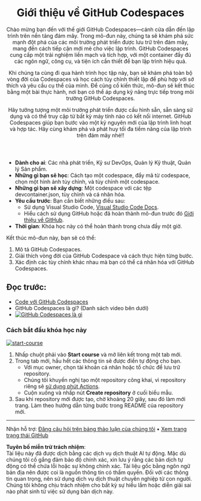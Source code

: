 <header>

# Giới thiệu về GitHub Codespaces

Chào mừng bạn đến với thế giới GitHub Codespaces—cánh cửa dẫn đến lập trình trên nền tảng đám mây. Trong mô-đun này, chúng ta sẽ khám phá sức mạnh đột phá của các môi trường phát triển được lưu trữ trên đám mây, mang đến cách tiếp cận mới mẻ cho việc lập trình. GitHub Codespaces cung cấp một trải nghiệm liền mạch và tích hợp, với một container đầy đủ các ngôn ngữ, công cụ, và tiện ích cần thiết để bạn lập trình hiệu quả.

Khi chúng ta cùng đi qua hành trình học tập này, bạn sẽ khám phá toàn bộ vòng đời của Codespaces và học cách tùy chỉnh thiết lập để phù hợp với sở thích và yêu cầu cụ thể của mình. Để củng cố kiến thức, mô-đun sẽ kết thúc bằng một bài thực hành, nơi bạn có thể áp dụng kỹ năng trực tiếp trong môi trường GitHub Codespaces.

Hãy tưởng tượng một môi trường phát triển được cấu hình sẵn, sẵn sàng sử dụng và có thể truy cập từ bất kỳ máy tính nào có kết nối internet. GitHub Codespaces giúp bạn bước vào một kỷ nguyên mới của lập trình linh hoạt và hợp tác. Hãy cùng khám phá và phát huy tối đa tiềm năng của lập trình trên đám mây nhé!!

</header>


- **Dành cho ai**: Các nhà phát triển, Kỹ sư DevOps, Quản lý Kỹ thuật, Quản lý Sản phẩm.
- **Những gì bạn sẽ học**: Cách tạo một codespace, đẩy mã từ codespace, chọn một hình ảnh tùy chỉnh, và tùy chỉnh một codespace.
- **Những gì bạn sẽ xây dựng**: Một codespace với các tệp devcontainer.json, tùy chỉnh và cá nhân hóa.
- **Yêu cầu trước**: Bạn cần biết những điều sau:
  - Sử dụng Visual Studio Code, [Visual Studio Code Docs](https://code.visualstudio.com/docs).
  - Hiểu cách sử dụng GitHub hoặc đã hoàn thành mô-đun trước đó [Giới thiệu về GitHub](https://github.com/microsoft/mastering-github-copilot-for-dotnet-csharp-developers/blob/main/01-Introduction-to-GitHub/README.md).
- **Thời gian**: Khóa học này có thể hoàn thành trong chưa đầy một giờ.

Kết thúc mô-đun này, bạn sẽ có thể:

1. Mô tả GitHub Codespaces.
2. Giải thích vòng đời của GitHub Codespace và cách thực hiện từng bước.
3. Xác định các tùy chỉnh khác nhau mà bạn có thể cá nhân hóa với GitHub Codespaces.


## Đọc trước:

- [Code với GitHub Codespaces](https://learn.microsoft.com/training/modules/code-with-github-codespaces/)
- GitHub Codespaces là gì? (Danh sách video bên dưới)
- [![GitHub Codespaces là gì](https://img.youtube.com/vi/ozuDPmcC1io/0.jpg)](https://www.youtube.com/watch?v=ozuDPmcC1io&list=PLmsFUfdnGr3wTl-NCblzcrEv2lFSX975-)



### Cách bắt đầu khóa học này

<!-- Để bắt đầu khóa học, chạy trong JavaScript:
'https://github.com/new?' + new URLSearchParams({
  template_owner: 'skills',
  template_name: 'code-with-codespaces',
  owner: '@me',
  name: 'skills-code-with-codespaces',
  description: 'My clone repository',
  visibility: 'public',
}).toString()
-->

[![start-course](https://user-images.githubusercontent.com/1221423/235727646-4a590299-ffe5-480d-8cd5-8194ea184546.svg)](https://github.com/new?template_owner=skills&template_name=code-with-codespaces&owner=%40me&name=skills-code-with-codespaces&description=My+clone+repository&visibility=public)

1. Nhấp chuột phải vào **Start course** và mở liên kết trong một tab mới.
2. Trong tab mới, hầu hết các thông tin sẽ được điền tự động cho bạn.
   - Với mục owner, chọn tài khoản cá nhân hoặc tổ chức để lưu trữ repository.
   - Chúng tôi khuyến nghị tạo một repository công khai, vì repository riêng sẽ [sử dụng phút Actions](https://docs.github.com/billing/managing-billing-for-github-actions/about-billing-for-github-actions).
   - Cuộn xuống và nhấp nút **Create repository** ở cuối biểu mẫu.
3. Sau khi repository mới được tạo, chờ khoảng 20 giây, sau đó làm mới trang. Làm theo hướng dẫn từng bước trong README của repository mới.

<footer>

<!--
  <<< Ghi chú của tác giả: Footer >>>
  Thêm liên kết để nhận hỗ trợ, trang trạng thái GitHub, quy tắc ứng xử, liên kết giấy phép.
-->

---

Nhận hỗ trợ: [Đăng câu hỏi trên bảng thảo luận của chúng tôi](https://github.com/orgs/skills/discussions/categories/introduction-to-github) • [Xem trang trạng thái GitHub](https://www.githubstatus.com/)

**Tuyên bố miễn trừ trách nhiệm**:  
Tài liệu này đã được dịch bằng các dịch vụ dịch thuật AI tự động. Mặc dù chúng tôi cố gắng đảm bảo độ chính xác, xin lưu ý rằng các bản dịch tự động có thể chứa lỗi hoặc sự không chính xác. Tài liệu gốc bằng ngôn ngữ bản địa nên được coi là nguồn thông tin có thẩm quyền. Đối với các thông tin quan trọng, nên sử dụng dịch vụ dịch thuật chuyên nghiệp từ con người. Chúng tôi không chịu trách nhiệm cho bất kỳ sự hiểu lầm hoặc diễn giải sai nào phát sinh từ việc sử dụng bản dịch này.